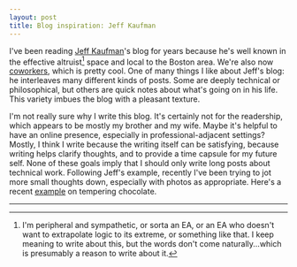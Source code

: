 ```yaml
---
layout: post
title: Blog inspiration: Jeff Kaufman
---
```

I've been reading [Jeff Kaufman](https://www.jefftk.com/about)'s blog for years because he's well known in the effective altruist[^1] space and local to the Boston area. We're also now [coworkers](https://naobservatory.org/), which is pretty cool. One of many things I like about Jeff's blog: he interleaves many different kinds of posts. Some are deeply technical or philosophical, but others are quick notes about what's going on in his life. This variety imbues the blog with a pleasant texture.

I'm not really sure why I write this blog. It's certainly not for the readership, which appears to be mostly my brother and my wife. Maybe it's helpful to have an online presence, especially in professional-adjacent settings? Mostly, I think I write because the writing itself can be satisfying, because writing helps clarify thoughts, and to provide a time capsule for my future self. None of these goals imply that I should only write long posts about technical work. Following Jeff's example, recently I've been trying to jot more small thoughts down, especially with photos as appropriate. Here's a recent [example](https://evanfields.net/Shake-Tempering/) on tempering chocolate.

---

[^1]: I'm peripheral and sympathetic, or sorta an EA, or an EA who doesn't want to extrapolate logic to its extreme, or something like that. I keep meaning to write about this, but the words don't come naturally...which is presumably a reason to write about it.